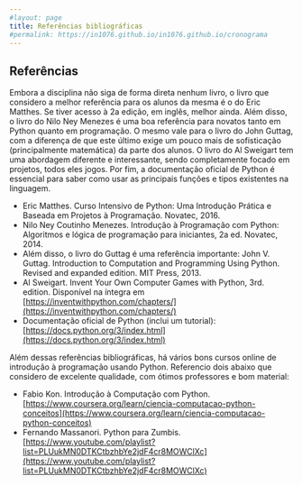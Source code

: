 ```yaml
---
#layout: page
title: Referências bibliográficas
#permalink: https://in1076.github.io/in1076.github.io/cronograma
---
```


## Referências
	
Embora a disciplina não siga de forma direta nenhum livro, o livro que considero a melhor referência para os alunos da mesma é o do Eric Matthes. Se tiver acesso à 2a edição, em inglês, melhor ainda. Além disso, o livro do Nilo Ney Menezes é uma boa referência para novatos tanto em Python quanto em programação. O mesmo vale para o livro do John Guttag, com a diferença de que este último exige um pouco mais de sofisticação (principalmente matemática) da parte dos alunos. O livro do Al Sweigart tem uma abordagem diferente e interessante, sendo completamente focado em projetos, todos eles jogos. Por fim, a documentação oficial de Python é essencial para saber como usar as principais funções e tipos existentes na linguagem. 

- Eric Matthes. Curso Intensivo de Python: Uma Introdução Prática e Baseada em Projetos à Programação. Novatec, 2016. 
- Nilo Ney Coutinho Menezes. Introdução à Programação com Python: Algoritmos e lógica de programação para iniciantes, 2a ed. Novatec, 2014.
- Além disso, o livro do Guttag é uma referência importante:
John V. Guttag. Introduction to Computation and Programming Using Python. Revised and expanded edition.  MIT Press, 2013.
- Al Sweigart. Invent Your Own Computer Games with Python, 3rd. edition. Disponível na íntegra em [https://inventwithpython.com/chapters/](https://inventwithpython.com/chapters/)
- Documentação oficial de Python (inclui um tutorial): [https://docs.python.org/3/index.html](https://docs.python.org/3/index.html)

Além dessas referências bibliográficas, há vários bons cursos online de introdução à programação usando Python. Referencio dois abaixo que considero de excelente qualidade, com ótimos professores e bom material:

- Fabio Kon. Introdução à Computação com Python. [https://www.coursera.org/learn/ciencia-computacao-python-conceitos](https://www.coursera.org/learn/ciencia-computacao-python-conceitos)
- Fernando Massanori. Python para Zumbis. [https://www.youtube.com/playlist?list=PLUukMN0DTKCtbzhbYe2jdF4cr8MOWClXc](https://www.youtube.com/playlist?list=PLUukMN0DTKCtbzhbYe2jdF4cr8MOWClXc)
  